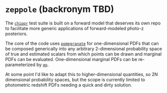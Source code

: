 # `zeppole` (backronym TBD)

The [`chippr`](https://github.com/aimalz/chippr) test suite is built on a forward model that deserves its own repo to facilitate more generic applications of forward-modeled photo-z posteriors.

The core of the code uses [`pomegranate`](https://github.com/jmschrei/pomegranate) for one-dimensional PDFs that can be composed generically into any arbitrary 2-dimensional probability space of true and estimated scalars from which points can be drawn and marginal PDFs can be evaluated.
One-dimensional marginal PDFs can be re-parameterized by [`qp`](https://github.com/aimalz/qp).

At some point I'd like to adapt this to higher-dimensional quantities, so 2N dimensional probability spaces, but the scope is currently limited to photometric redshift PDFs needing a quick and dirty solution.
